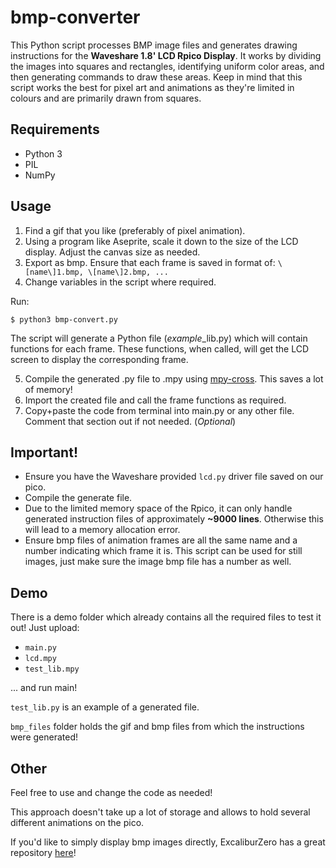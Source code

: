 # bmp-converter
This Python script processes BMP image files and generates drawing instructions for the **Waveshare 1.8' LCD Rpico Display**. It works by dividing the images into squares and rectangles, identifying uniform color areas, and then generating commands to draw these areas.
Keep in mind that this script works the best for pixel art and animations as they're limited in colours and are primarily drawn from squares.

## Requirements
- Python 3
- PIL
- NumPy

## Usage
1. Find a gif that you like (preferably of pixel animation).
2. Using a program like Aseprite, scale it down to the size of the LCD display. Adjust the canvas size as needed.
3. Export as bmp. Ensure that each frame is saved in format of: `\[name\]1.bmp, \[name\]2.bmp, ...`
4. Change variables in the script where required.

Run:

    $ python3 bmp-convert.py

The script will generate a Python file (*example*_lib.py) which will contain functions for each frame. These functions, when called, will get the LCD screen to display the corresponding frame.

5. Compile the generated .py file to .mpy using [mpy-cross](https://github.com/micropython/micropython/blob/master/mpy-cross/README.md](https://github.com/micropython/micropython/tree/master/mpy-cross)https://github.com/micropython/micropython/tree/master/mpy-cross). This saves a lot of memory!
6. Import the created file and call the frame functions as required.
7. Copy+paste the code from terminal into main.py or any other file. Comment that section out if not needed. (*Optional*)

## Important!
- Ensure you have the Waveshare provided `lcd.py` driver file saved on our pico.
- Compile the generate file.
- Due to the limited memory space of the Rpico, it can only handle generated instruction files of approximately **~9000 lines**. Otherwise this will lead to a memory allocation error.
- Ensure bmp files of animation frames are all the same name and a number indicating which frame it is. This script can be used for still images, just make sure the image bmp file has a number as well.

## Demo
There is a demo folder which already contains all the required files to test it out!
Just upload:
  - `main.py`
  - `lcd.mpy`
  - `test_lib.mpy`

... and run main!


`test_lib.py` is an example of a generated file. 

`bmp_files` folder holds the gif and bmp files from which the instructions were generated!

## Other
Feel free to use and change the code as needed!

This approach doesn't take up a lot of storage and allows to hold several different animations on the pico.

If you'd like to simply display bmp images directly, ExcaliburZero has a great repository [here](https://github.com/ExcaliburZero/bmp_file_reader)!
